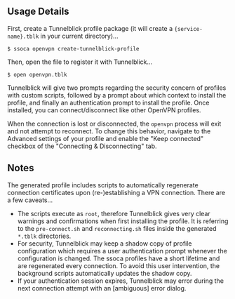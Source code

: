 ## Usage Details

First, create a Tunnelblick profile package (it will create a `{service-name}.tblk` in your current directory)...

    $ ssoca openvpn create-tunnelblick-profile

Then, open the file to register it with Tunnelblick...

    $ open openvpn.tblk

Tunnelblick will give two prompts regarding the security concern of profiles with custom scripts, followed by a prompt about which context to install the profile, and finally an authentication prompt to install the profile. Once installed, you can connect/disconnect like other OpenVPN profiles.

When the connection is lost or disconnected, the `openvpn` process will exit and not attempt to reconnect. To change this behavior, navigate to the Advanced settings of your profile and enable the "Keep connected" checkbox of the "Connecting & Disconnecting" tab.


## Notes

The generated profile includes scripts to automatically regenerate connection certificates upon (re-)establishing a VPN connection. There are a few caveats...

 * The scripts execute as `root`, therefore Tunnelblick gives very clear warnings and confirmations when first installing the profile. It is referring to the `pre-connect.sh` and `reconnecting.sh` files inside the generated `*.tblk` directories.
 * For security, Tunnelblick may keep a shadow copy of profile configuration which requires a user authentication prompt whenever the configuration is changed. The ssoca profiles have a short lifetime and are regenerated every connection. To avoid this user intervention, the background scripts automatically updates the shadow copy.
 * If your authentication session expires, Tunnelblick may error during the next connection attempt with an [ambiguous] error dialog.
